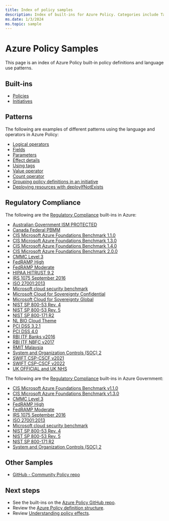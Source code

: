 ```yaml
---
title: Index of policy samples
description: Index of built-ins for Azure Policy. Categories include Tags, Regulatory Compliance, Key Vault, Kubernetes, Guest Configuration, and more.
ms.date: 1/3/2024
ms.topic: sample
---
```


# Azure Policy Samples

This page is an index of Azure Policy built-in policy definitions and language use patterns.

## Built-ins

- [Policies](./built-in-policies.md)
- [Initiatives](./built-in-initiatives.md)

## Patterns

The following are examples of different patterns using the language and operators in Azure Policy:

- [Logical operators](./pattern-logical-operators.md)
- [Fields](./pattern-fields.md)
- [Parameters](./pattern-parameters.md)
- [Effect details](./pattern-effect-details.md)
- [Using tags](./pattern-tags.md)
- [Value operator](./pattern-value-operator.md)
- [Count operator](./pattern-count-operator.md)
- [Grouping policy definitions in an initiative](./pattern-group-with-initiative.md)
- [Deploying resources with deployIfNotExists](./pattern-deploy-resources.md)

## Regulatory Compliance

The following are the [Regulatory Compliance](../concepts/regulatory-compliance.md) built-ins in
Azure:

- [Australian Government ISM PROTECTED](./australia-ism.md)
- [Canada Federal PBMM](./canada-federal-pbmm.md)
- [CIS Microsoft Azure Foundations Benchmark 1.1.0](./cis-azure-1-1-0.md)
- [CIS Microsoft Azure Foundations Benchmark 1.3.0](./cis-azure-1-3-0.md)
- [CIS Microsoft Azure Foundations Benchmark 1.4.0](./cis-azure-1-4-0.md)
- [CIS Microsoft Azure Foundations Benchmark 2.0.0](./cis-azure-2-0-0.md)
- [CMMC Level 3](./cmmc-l3.md)
- [FedRAMP High](./fedramp-high.md)
- [FedRAMP Moderate](./fedramp-moderate.md)
- [HIPAA HITRUST 9.2](./hipaa-hitrust-9-2.md)
- [IRS 1075 September 2016](./irs-1075-sept2016.md)
- [ISO 27001:2013](./iso-27001.md)
- [Microsoft cloud security benchmark](./azure-security-benchmark.md)
- [Microsoft Cloud for Sovereignty Confidential](./mcfs-baseline-confidential.md)
- [Microsoft Cloud for Sovereignty Global](./mcfs-baseline-global.md)
- [NIST SP 800-53 Rev. 4](./nist-sp-800-53-r4.md)
- [NIST SP 800-53 Rev. 5](./nist-sp-800-53-r5.md)
- [NIST SP 800-171 R2](./nist-sp-800-171-r2.md)
- [NL BIO Cloud Theme](./nl-bio-cloud-theme.md)
- [PCI DSS 3.2.1](./pci-dss-3-2-1.md)
- [PCI DSS 4.0](./pci-dss-4-0.md)
- [RBI ITF Banks v2016](./rbi-itf-banks-2016.md)
- [RBI ITF NBFC v2017](./rbi-itf-nbfc-2017.md)
- [RMIT Malaysia](./rmit-malaysia.md)
- [System and Organization Controls (SOC) 2](./soc-2.md)
- [SWIFT CSP-CSCF v2021](./swift-csp-cscf-2021.md)
- [SWIFT CSP-CSCF v2022](./swift-csp-cscf-2022.md)
- [UK OFFICIAL and UK NHS](./ukofficial-uknhs.md)

The following are the [Regulatory Compliance](../concepts/regulatory-compliance.md) built-ins in
Azure Government:

- [CIS Microsoft Azure Foundations Benchmark v1.1.0](./gov-cis-azure-1-1-0.md)
- [CIS Microsoft Azure Foundations Benchmark v1.3.0](./gov-cis-azure-1-3-0.md)
- [CMMC Level 3](./gov-cmmc-l3.md)
- [FedRAMP High](./gov-fedramp-high.md)
- [FedRAMP Moderate](./gov-fedramp-moderate.md)
- [IRS 1075 September 2016](./gov-irs-1075-sept2016.md)
- [ISO 27001:2013](./gov-iso-27001.md)
- [Microsoft cloud security benchmark](./gov-azure-security-benchmark.md)
- [NIST SP 800-53 Rev. 4](./gov-nist-sp-800-53-r4.md)
- [NIST SP 800-53 Rev. 5](./gov-nist-sp-800-53-r5.md)
- [NIST SP 800-171 R2](./gov-nist-sp-800-171-r2.md)
- [System and Organization Controls (SOC) 2](./gov-soc-2.md)

## Other Samples

- [GitHub - Community Policy repo](https://github.com/Azure/Community-Policy)

## Next steps

- See the built-ins on the [Azure Policy GitHub repo](https://github.com/Azure/azure-policy).
- Review the [Azure Policy definition structure](../concepts/definition-structure.md).
- Review [Understanding policy effects](../concepts/effects.md).
